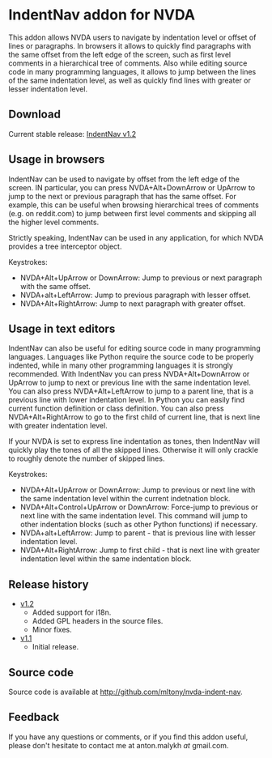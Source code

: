 # IndentNav addon for NVDA
This addon allows NVDA users to navigate by indentation level or offset of lines or paragraphs.
In browsers it allows to quickly find paragraphs with the same offset from the left edge of the screen, such as first level comments in a hierarchical tree of comments.
Also while editing source code in many programming languages, it allows to jump between the lines of the same indentation level, as well as quickly find lines with greater or lesser indentation level.
## Download
Current stable release: [IndentNav v1.2](https://github.com/mltony/nvda-indent-nav/raw/master/releases/IndentNav-1.2.nvda-addon)

## Usage in browsers
IndentNav can be used to navigate by  offset from the left edge of the screen. 
IN particular, you can press NVDA+Alt+DownArrow or UpArrow to jump to the next or previous paragraph that has the same offset. 
For example, this can be useful when browsing hierarchical trees of comments (e.g. on reddit.com) to jump between  first level comments and skipping all the higher level comments.

Strictly speaking, IndentNav can be used in any application, for which NVDA provides a tree interceptor object.

Keystrokes:

* NVDA+Alt+UpArrow or DownArrow: Jump to previous or next paragraph with the same offset.
* NVDA+alt+LeftArrow: Jump to previous paragraph with lesser offset.
* NVDA+Alt+RightArrow: Jump to next paragraph with greater offset.

## Usage in text editors
IndentNav can also be useful for editing source code in many programming languages. 
Languages like Python require the source code to be properly indented, while in many other programming languages it is strongly recommended.
With IndentNav you can press NVDA+Alt+DownArrow or UpArrow to jump to next or previous line with the same indentation level.
You can also press NVDA+Alt+LeftArrow to jump to a parent line, that is a previous line with lower indentation level.
In Python you can easily find current function definition or class definition.
You can also press NVDA+Alt+RightArrow to go to the first child of current line, that is next line with greater indentation level.

If your NVDA is set to express line indentation as tones, then IndentNav will quickly play the tones of all the skipped lines.
Otherwise it will only crackle to roughly denote the number of skipped lines.

Keystrokes:

* NVDA+Alt+UpArrow or DownArrow: Jump to previous or next line with the same indentation level within the current indetnation block.
* NVDA+Alt+Control+UpArrow or DownArrow: Force-jump to previous or next line with the same indentation level. This command will jump to other indentation blocks (such as other Python functions) if necessary.
* NVDA+alt+LeftArrow: Jump to parent - that is previous line with lesser indentation level.
* NVDA+Alt+RightArrow: Jump to first child - that is next line with greater indentation level within the same indentation block.

## Release history
* [v1.2](https://github.com/mltony/nvda-indent-nav/raw/master/releases/IndentNav-1.2.nvda-addon)
  * Added support for i18n.
  * Added GPL headers in the source files.
  * Minor fixes.
* [v1.1](https://github.com/mltony/nvda-indent-nav/raw/master/releases/IndentNav-1.1.nvda-addon)
  * Initial release.

## Source code
Source code is available at <http://github.com/mltony/nvda-indent-nav>.

## Feedback
If you have any questions or comments, or if you find this addon useful, please don't hesitate to contact me at anton.malykh *at* gmail.com.
